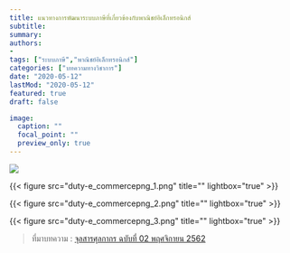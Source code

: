 ```yaml
---
title: แนวทางการพัฒนาระบบภาษีที่เกี่ยวข้องกับพาณิชย์อิเล็กทรอนิกส์
subtitle: 
summary: 
authors:
- 
tags: ["ระบบภาษี","พาณิชย์อิเล็กทรอนิกส์"]
categories: ["บทความทางวิชาการ"]
date: "2020-05-12"
lastMod: "2020-05-12"
featured: true
draft: false

image:
  caption: ""
  focal_point: ""
  preview_only: true
---
```


![](featured.jpg)


{{< figure src="duty-e_commercepng_1.png" title="" lightbox="true" >}}

{{< figure src="duty-e_commercepng_2.png" title="" lightbox="true" >}}

{{< figure src="duty-e_commercepng_3.png" title="" lightbox="true" >}}



> ที่มาบทความ : [จุลสารศุลกากร ฉบับที่ 02 พฤศจิกายน 2562](http://www.customs.go.th/list_strc_annual_report.php?ini_content=customs_bulletin&ini_menu=menu_public_relations_160421_05&left_menu=menu_about_160421_03_160421_01&order_by=co_name_th&sort_type=0&lang=th&left_menu=menu_about_160421_03_160421_01)